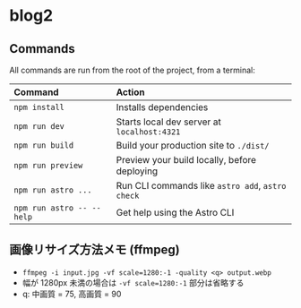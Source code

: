 # blog2

## Commands

All commands are run from the root of the project, from a terminal:

| Command                   | Action                                           |
| :------------------------ | :----------------------------------------------- |
| `npm install`             | Installs dependencies                            |
| `npm run dev`             | Starts local dev server at `localhost:4321`      |
| `npm run build`           | Build your production site to `./dist/`          |
| `npm run preview`         | Preview your build locally, before deploying     |
| `npm run astro ...`       | Run CLI commands like `astro add`, `astro check` |
| `npm run astro -- --help` | Get help using the Astro CLI                     |

## 画像リサイズ方法メモ (ffmpeg)

- `ffmpeg -i input.jpg -vf scale=1280:-1 -quality <q> output.webp`
- 幅が 1280px 未満の場合は `-vf scale=1280:-1` 部分は省略する
- q: 中画質 = 75, 高画質 = 90
